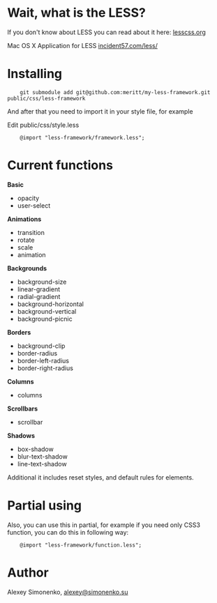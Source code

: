 Wait, what is the LESS?
=======================

If you don't know about LESS you can read about it here: [lesscss.org](http://lesscss.org)

Mac OS X Application for LESS [incident57.com/less/](http://incident57.com/less/)

Installing
==========

		git submodule add git@github.com:meritt/my-less-framework.git public/css/less-framework

And after that you need to import it in your style file, for example

Edit public/css/style.less

		@import "less-framework/framework.less";

Current functions
=================

**Basic**

 * opacity
 * user-select

**Animations**

 * transition
 * rotate
 * scale
 * animation

**Backgrounds**

 * background-size
 * linear-gradient
 * radial-gradient
 * background-horizontal
 * background-vertical
 * background-picnic

**Borders**

 * background-clip
 * border-radius
 * border-left-radius
 * border-right-radius

**Columns**

 * columns

**Scrollbars**

 * scrollbar

**Shadows**

 * box-shadow
 * blur-text-shadow
 * line-text-shadow

Additional it includes reset styles, and default rules for elements.

Partial using
=============

Also, you can use this in partial, for example if you need only CSS3 function, you can do this in following way:

		@import "less-framework/function.less";

Author
======

Alexey Simonenko, alexey@simonenko.su